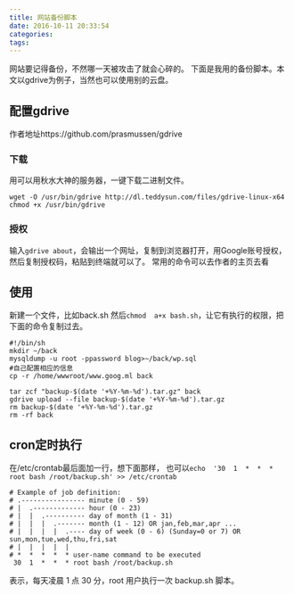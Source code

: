 ```yaml
---
title: 网站备份脚本
date: 2016-10-11 20:33:54
categories:
tags:
---
```

网站要记得备份，不然哪一天被攻击了就会心碎的。
下面是我用的备份脚本。本文以gdrive为例子，当然也可以使用别的云盘。
## 配置gdrive
作者地址https://github.com/prasmussen/gdrive
### 下载
用可以用秋水大神的服务器，一键下载二进制文件。
```
wget -O /usr/bin/gdrive http://dl.teddysun.com/files/gdrive-linux-x64
chmod +x /usr/bin/gdrive
```
### 授权
输入`gdrive about`，会输出一个网址，复制到浏览器打开，用Google账号授权，然后复制授权码，粘贴到终端就可以了。
常用的命令可以去作者的主页去看
## 使用
新建一个文件，比如back.sh
然后`chmod  a+x bash.sh`，让它有执行的权限，把下面的命令复制过去。
```
#!/bin/sh
mkdir ~/back  
mysqldump -u root -ppassword blog>~/back/wp.sql
#自己配置相应的信息 
cp -r /home/wwwroot/www.goog.ml back

tar zcf "backup-$(date '+%Y-%m-%d').tar.gz" back
gdrive upload --file backup-$(date '+%Y-%m-%d').tar.gz
rm backup-$(date '+%Y-%m-%d').tar.gz
rm -rf back
```
##  cron定时执行
在/etc/crontab最后面加一行，想下面那样，
也可以`echo  '30  1  *  *  * root bash /root/backup.sh' >> /etc/crontab`
```
# Example of job definition:
# .---------------- minute (0 - 59)
# |  .------------- hour (0 - 23)
# |  |  .---------- day of month (1 - 31)
# |  |  |  .------- month (1 - 12) OR jan,feb,mar,apr ...
# |  |  |  |  .---- day of week (0 - 6) (Sunday=0 or 7) OR sun,mon,tue,wed,thu,fri,sat
# |  |  |  |  |
# *  *  *  *  * user-name command to be executed
 30  1  *  *  * root bash /root/backup.sh
```
表示，每天凌晨 1 点 30 分，root 用户执行一次 backup.sh 脚本。



